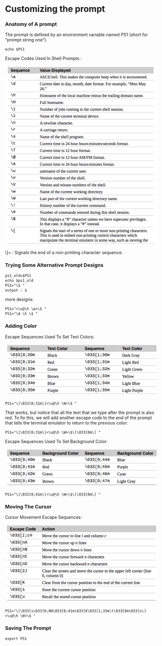 # Customizing the prompt

### Anatomy of A prompt

The prompt is defined by an environment variable named PS1 (short for “prompt string one”).

```
echo $PS1
```

Escape Codes Used In Shell Prompts :

![](images/13_1.png)

\\\]=  : Signals the end of a non-printing character sequence.

### Trying Some Alternative Prompt Designs

```
ps1_old=$PS1
echo $ps1_old
PS1="\$ "
output : $
```

more designs:

```
PS1="<\u@\h \w>\$ "
PS1="\A \h \$ "
```

### Adding Color

Escape Sequences Used To Set Text Colors:

![](images/13_2.png)

```
PS1="\[\033[0;31m\]<\u@\h \W>\$ "
```

That works, but notice that all the text that we type after the prompt is also red. To fix this, we will add another escape code to the end of the prompt that tells the terminal emulator to return to the previous color:

```
PS1="\[\033[0;31m\]<\u@\h \W>\$\[\033[0m\] "
```

Escape Sequences Used To Set Background Color:

![](images/13_3.png)

```
PS1="\[\033[0;41m\]<\u@\h \W>\$\[\033[0m\] "
```

### Moving The Cursor

Cursor Movement Escape Sequences:

![](images/13_4.png)


```
PS1="\[\033[s\033[0;0H\033[0;41m\033[K\033[1;33m\t\033[0m\033[u\]<\u@\h \W>\$ "
```

### Saving The Prompt

```
export PS1
```
